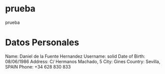 # prueba
prueba
# Datos Personales
Name: Daniel de la Fuente Hernandez
Username: solid
Date of Birth: 08/06/1986
Address: C/ Hermanos Machado, 5
City: Gines
Country: Sevilla, SPAIN
Phone: +34 628 830 833